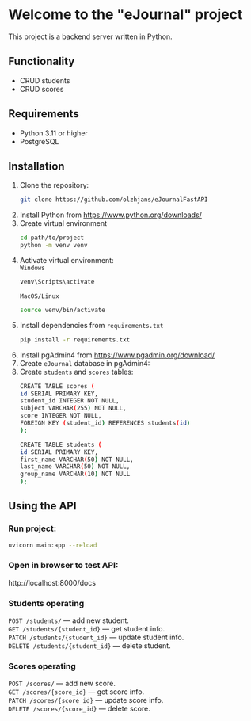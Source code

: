 # Welcome to the "eJournal" project
This project is a backend server written in Python.

## Functionality
- CRUD students
- CRUD scores

## Requirements
- Python 3.11 or higher
- PostgreSQL

## Installation
1. Clone the repository:
   ```bash
   git clone https://github.com/olzhjans/eJournalFastAPI
   ```
2. Install Python from https://www.python.org/downloads/
3. Create virtual environment
   ```bash
   cd path/to/project
   python -m venv venv
   ```
4. Activate virtual environment:  
   `Windows`
   ```bash
   venv\Scripts\activate
   ```
   `MacOS/Linux`
   ```bash
   source venv/bin/activate
   ```
5. Install dependencies from `requirements.txt`
   ```bash
   pip install -r requirements.txt
   ```
6. Install pgAdmin4 from https://www.pgadmin.org/download/
7. Create `eJournal` database in pgAdmin4:
8. Create `students` and `scores` tables:
   ```bash
   CREATE TABLE scores (
   id SERIAL PRIMARY KEY,
   student_id INTEGER NOT NULL,
   subject VARCHAR(255) NOT NULL,
   score INTEGER NOT NULL,
   FOREIGN KEY (student_id) REFERENCES students(id)
   );
   ```
   ```bash
   CREATE TABLE students (
   id SERIAL PRIMARY KEY,
   first_name VARCHAR(50) NOT NULL,
   last_name VARCHAR(50) NOT NULL,
   group_name VARCHAR(10) NOT NULL
   );
   ```

## Using the API
### Run project:
   ```bash
   uvicorn main:app --reload
   ```
### Open in browser to test API:
   http://localhost:8000/docs

### Students operating
`POST /students/` — add new student.  
`GET /students/{student_id}` — get student info.  
`PATCH /students/{student_id}` — update student info.  
`DELETE /students/{student_id}` — delete student.

### Scores operating
`POST /scores/` — add new score.  
`GET /scores/{score_id}` — get score info.  
`PATCH /scores/{score_id}` — update score info.  
`DELETE /scores/{score_id}` — delete score.